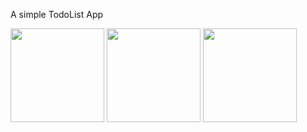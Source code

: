 A simple TodoList App

<img src="https://github.com/RunzhuZhao/RBTodoListApp/assets/70840468/cb92dedb-67fb-426c-8956-2fa320b3ca95.png" width="150">
<img src="https://github.com/RunzhuZhao/RBTodoListApp/assets/70840468/77a53ab3-a139-451e-92b1-66a0c03702ab" width="150">
<img src="https://github.com/RunzhuZhao/RBTodoListApp/assets/70840468/6b1e8964-e618-4c85-b847-f40df81180ba" width="150">


